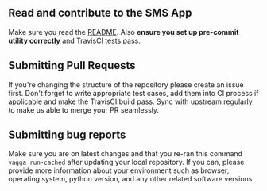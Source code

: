 ## Read and contribute to the SMS App

Make sure you read the [README](https://github.com/wk-tech/crm-smsfly/blob/master/README.md). Also **ensure you set up pre-commit utility correctly** and TravisCI tests pass.

## Submitting Pull Requests
If you're changing the structure of the repository please create an issue first. Don't forget to write appropriate test cases, add them into CI process if applicable and make the TravisCI build pass.
Sync with upstream regularly to make us able to merge your PR seamlessly.

## Submitting bug reports

Make sure you are on latest changes and that you re-ran this command `vagga run-cached` after updating your local repository. If you can, please provide more information about your environment such as browser, operating system, python version, and any other related software versions.
